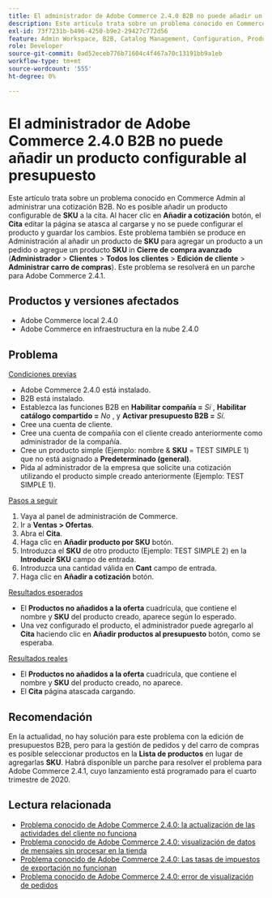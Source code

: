 ```yaml
---
title: El administrador de Adobe Commerce 2.4.0 B2B no puede añadir un producto configurable al presupuesto
description: Este artículo trata sobre un problema conocido en Commerce Admin al administrar una cotización B2B; no es posible añadir un producto configurable por **SKU** a la cotización. Al hacer clic en el botón **Añadir a cotización**, la página de edición **Oferta** se queda atascada al cargarse y no puede configurar el producto y guardar los cambios. Este problema también se produce en Administración al añadir un producto por **SKU** a un pedido o al añadir un producto por **SKU** en **Cierre de compra avanzado** (**Administración** &gt; **Clientes** &gt; **Todos los clientes** &gt; **Edición del cliente** &gt; **Administrar carro de compras**). Este problema se resolverá en un parche para Adobe Commerce 2.4.1.
exl-id: 73f7231b-b496-4250-b9e2-29427c772d56
feature: Admin Workspace, B2B, Catalog Management, Configuration, Products, Quotes
role: Developer
source-git-commit: 0ad52eceb776b71604c4f467a70c13191bb9a1eb
workflow-type: tm+mt
source-wordcount: '555'
ht-degree: 0%

---
```


# El administrador de Adobe Commerce 2.4.0 B2B no puede añadir un producto configurable al presupuesto

Este artículo trata sobre un problema conocido en Commerce Admin al administrar una cotización B2B. No es posible añadir un producto configurable de **SKU** a la cita. Al hacer clic en **Añadir a cotización** botón, el **Cita** editar la página se atasca al cargarse y no se puede configurar el producto y guardar los cambios. Este problema también se produce en Administración al añadir un producto de **SKU** para agregar un producto a un pedido o agregue un producto **SKU** in **Cierre de compra avanzado** (**Administrador** > **Clientes** > **Todos los clientes** > **Edición de cliente** > **Administrar carro de compras**). Este problema se resolverá en un parche para Adobe Commerce 2.4.1.

## Productos y versiones afectados

* Adobe Commerce local 2.4.0
* Adobe Commerce en infraestructura en la nube 2.4.0

## Problema

<u>Condiciones previas</u>

* Adobe Commerce 2.4.0 está instalado.
* B2B está instalado.
* Establezca las funciones B2B en **Habilitar compañía =**  *Sí* , **Habilitar catálogo compartido =**  *No* , y **Activar presupuesto B2B =**  *Sí*.
* Cree una cuenta de cliente.
* Cree una cuenta de compañía con el cliente creado anteriormente como administrador de la compañía.
* Cree un producto simple (Ejemplo: nombre &amp; **SKU** = TEST SIMPLE 1) que no está asignado a **Predeterminado (general)**.
* Pida al administrador de la empresa que solicite una cotización utilizando el producto simple creado anteriormente (Ejemplo: TEST SIMPLE 1).

<u>Pasos a seguir</u>

1. Vaya al panel de administración de Commerce.
1. Ir a **Ventas > Ofertas**.
1. Abra el **Cita**.
1. Haga clic en **Añadir producto por SKU** botón.
1. Introduzca el **SKU** de otro producto (Ejemplo: TEST SIMPLE 2) en la **Introducir SKU** campo de entrada.
1. Introduzca una cantidad válida en **Cant** campo de entrada.
1. Haga clic en **Añadir a cotización** botón.

<u>Resultados esperados</u>

* El **Productos no añadidos a la oferta** cuadrícula, que contiene el nombre y **SKU** del producto creado, aparece según lo esperado.
* Una vez configurado el producto, el administrador puede agregarlo al **Cita** haciendo clic en **Añadir productos al presupuesto** botón, como se esperaba.

<u>Resultados reales</u>

* El **Productos no añadidos a la oferta** cuadrícula, que contiene el nombre y **SKU** del producto creado, no aparece.
* El **Cita** página atascada cargando.

## Recomendación

En la actualidad, no hay solución para este problema con la edición de presupuestos B2B, pero para la gestión de pedidos y del carro de compras es posible seleccionar productos en la **Lista de productos** en lugar de agregarlas **SKU**. Habrá disponible un parche para resolver el problema para Adobe Commerce 2.4.1, cuyo lanzamiento está programado para el cuarto trimestre de 2020.

## Lectura relacionada

* [Problema conocido de Adobe Commerce 2.4.0: la actualización de las actividades del cliente no funciona](/help/troubleshooting/miscellaneous/magento-2-4-0-refresh-on-customer-activities-does-not-work.md)
* [Problema conocido de Adobe Commerce 2.4.0: visualización de datos de mensajes sin procesar en la tienda](/help/troubleshooting/storefront/magento-2-4-0-issue-storefront-raw-message-data-display.md)
* [Problema conocido de Adobe Commerce 2.4.0: Las tasas de impuestos de exportación no funcionan](/help/troubleshooting/miscellaneous/magento-2-4-0-known-issue-export-tax-rates-does-not-work.md)
* [Problema conocido de Adobe Commerce 2.4.0: error de visualización de pedidos](/help/troubleshooting/storefront/magento-2-4-0-known-issue-orders-display-error.md)
